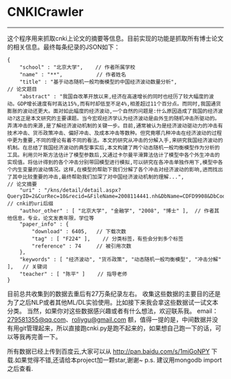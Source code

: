 # CNKICrawler

---

这个程序用来抓取cnki上论文的摘要等信息。目前实现的功能是抓取所有博士论文的相关信息。最终每条纪录的JSON如下：
```
{
    "school" : "北京大学",    // 作者所属学校
    "name" : "**",           // 作者姓名
    "title" : "基于动态随机一般均衡模型的中国经济波动数量分析",                        // 论文题目
    "abstract" : "我国自改革开放以来,经济在高速增长的同时也经历了较大幅度的波动。GDP增长速度有时高达15%,而有时却低至不足4%,相差超过11个百分点。而同时,我国通货膨胀的波动还更大。面对如此幅度的经济波动,一个自然的问题是:什么原因造成了我国的经济波动?这正是本文研究的主要课题。当今宏观经济学认为经济波动是由外生的随机冲击所驱动的。弄清冲击的来源,是了解经济波动机制的关键一步。目前,通常被认为是经济波动驱动力的冲击有技术冲击、货币政策冲击、偏好冲击、及成本冲击等数种。但究竟哪几种冲击在经济波动的过程中更为重要,不同的理论有着不同的看法。本文的研究从冲击的分解入手,来研究我国经济波动的机制。在总结了我国经济波动的典型事实后,本文构建了两个动态随机一般均衡模型作为分析的工具。利用贝叶斯方法估计了模型参数后,又通过卡尔曼平滑算法估计了模型中各个外生冲击的实现值。将估计得到的各个冲击分别带回模型进行模拟,可以研究在各冲击单独作用下,模型中各个内生变量的波动情况。这样,在模型的帮助下我们分解了各个冲击对经济波动的影响,进而找出了其中比较重要的冲击,最终帮助我们加深了对中国经济波动机制的理解...",                   // 论文摘要
    "uri" : "/kns/detail/detail.aspx?QueryID=2&CurRec=10&recid=&FileName=2008114441.nh&DbName=CDFD9908&DbCode=CDFD&pr=",     // cnki的uri后缀
    "author_other" : [ "北京大学", "金融学", "2008", "博士" ],  // 作者其他信息，专业，论文发表年限，学位等
    "paper_info" : { 
        "download" : 6405,   // 下载次数
        "tag" : [ "F224" ],    // 分类标签，有些会分到多个标签
        "reference" : 74     // 被引用次数
    }, 
    "keywords" : [ "经济波动", "货币政策", "动态随机一般均衡模型", "冲击分解" ],   // 关键词
    "teacher" : [ "陈平" ]    // 指导老师
}
```
目前总共收集到的数据去重后有27万条纪录左右。
收集这些数据的主要目的还是为了之后NLP或者其他ML/DL实验使用。比如接下来我会拿这些数据试一试文本分类。
当然，如果你对这些数据感兴趣或者有什么想法，欢迎联系我。
email：279581355@qq.com、roliygu@gmail.com
额，值得一提的是，中间数据并没有用git管理起来，所以直接跑cnki.py是跑不起来的，如果想自己跑一下的话，可以等我再完善一下。

所有数据已经上传到百度云,大家可以从 http://pan.baidu.com/s/1miGoNPY 下载.如果觉得不错,还请给本project加一颗star,谢谢~
p.s. 建议用mongodb import之后查看.